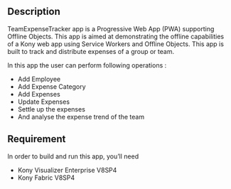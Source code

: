## Description

TeamExpenseTracker app is a Progressive Web App (PWA) supporting Offline Objects. This app is aimed at demonstrating the offline capabilities of a Kony web app using Service Workers and Offline Objects. This app is built to track and distribute expenses of a group or team. 

In this app the user can perform following operations :
* Add Employee 
* Add Expense Category
* Add Expenses
* Update Expenses
* Settle up the expenses
* And analyse the expense trend of the team

## Requirement

In order to build and run this app, you’ll need
* Kony Visualizer Enterprise V8SP4 
* Kony Fabric V8SP4
